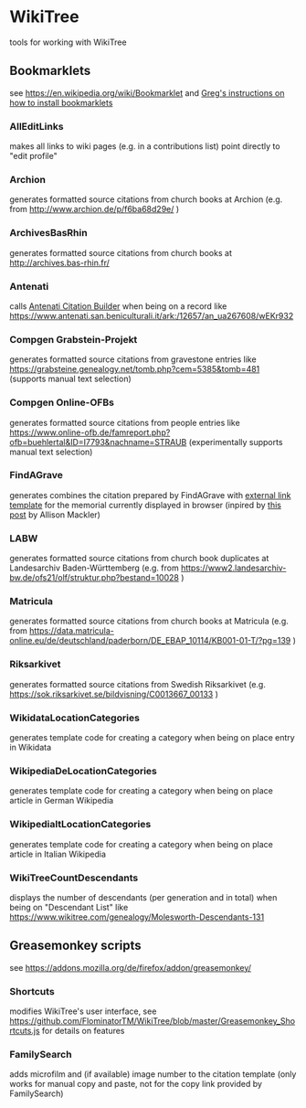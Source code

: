 # WikiTree
tools for working with WikiTree

## Bookmarklets
see https://en.wikipedia.org/wiki/Bookmarklet and [Greg's instructions on how to install bookmarklets](https://youtu.be/50M-w_yXHzs) 

### AllEditLinks
makes all links to wiki pages (e.g. in a contributions list) point directly to "edit profile"

### Archion
generates formatted source citations from church books at Archion (e.g. from http://www.archion.de/p/f6ba68d29e/ )

### ArchivesBasRhin
generates formatted source citations from church books at http://archives.bas-rhin.fr/

### Antenati
calls [Antenati Citation Builder](https://apps.wikitree.com/apps/clarke11007/antenati.php) when being on a record like https://www.antenati.san.beniculturali.it/ark:/12657/an_ua267608/wEKr932

### Compgen Grabstein-Projekt
generates formatted source citations from gravestone entries like https://grabsteine.genealogy.net/tomb.php?cem=5385&tomb=481 (supports manual text selection)

### Compgen Online-OFBs
generates formatted source citations from people entries like https://www.online-ofb.de/famreport.php?ofb=buehlertal&ID=I7793&nachname=STRAUB  (experimentally supports manual text selection)

### FindAGrave
generates combines the citation prepared by FindAGrave with [external link template](https://www.wikitree.com/wiki/Template:FindAGrave) for the  memorial currently displayed in browser (inpired by [this post](https://www.wikitree.com/g2g/569133/citation-help-findagrave-now-provides-citation-suggestion) by Allison Mackler)

### LABW
generates formatted source citations from church book duplicates at Landesarchiv Baden-Württemberg (e.g. from https://www2.landesarchiv-bw.de/ofs21/olf/struktur.php?bestand=10028 )

### Matricula
generates formatted source citations from church books at Matricula (e.g. from https://data.matricula-online.eu/de/deutschland/paderborn/DE_EBAP_10114/KB001-01-T/?pg=139 )

### Riksarkivet
generates formatted source citations from Swedish Riksarkivet (e.g. https://sok.riksarkivet.se/bildvisning/C0013667_00133 )

### WikidataLocationCategories
generates template code for creating a category when being on place entry in Wikidata

### WikipediaDeLocationCategories
generates template code for creating a category when being on place article in German Wikipedia

### WikipediaItLocationCategories
generates template code for creating a category when being on place article in Italian Wikipedia

### WikiTreeCountDescendants
displays the number of descendants (per generation and in total) when being on "Descendant List" like https://www.wikitree.com/genealogy/Molesworth-Descendants-131

## Greasemonkey scripts
see https://addons.mozilla.org/de/firefox/addon/greasemonkey/
### Shortcuts
modifies WikiTree's user interface, see https://github.com/FlominatorTM/WikiTree/blob/master/Greasemonkey_Shortcuts.js for details on features

### FamilySearch
adds microfilm and (if available) image number to the citation template (only works for manual copy and paste, not for the copy link provided by FamilySearch) 
